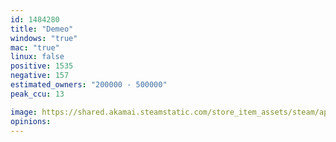 ```yaml
---
id: 1484280
title: "Demeo"
windows: "true"
mac: "true"
linux: false
positive: 1535
negative: 157
estimated_owners: "200000 - 500000"
peak_ccu: 13

image: https://shared.akamai.steamstatic.com/store_item_assets/steam/apps/1484280/header.jpg?t=1720018492
opinions:
---
```

